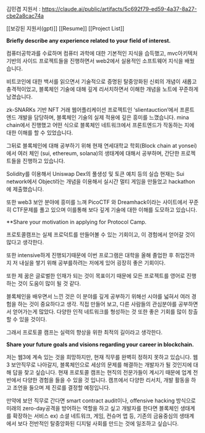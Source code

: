 
김민겸 지원서 : https://claude.ai/public/artifacts/5c692f79-ed59-4a37-8a27-cbe2a8cac74a

[[보강된 지원서(gpt)]]
[[Resume]]
[[Project List]]


 **Briefly describe any experience related to your field of interest.**

컴퓨터공학과를 수료하며 컴퓨터 과학에 대한 기본적인 지식을 습득했고, mvc아키텍처 기반의 사이드 프로젝트들을 진행하면서 web2에서 실용적인 소프트웨어 지식을 배웠습니다.

비트코인에 대한 백서를 읽으면서 기술적으로 증명된 탈중앙화된 신뢰의 개념이 새롭고 충격적이었고, 블록체인 기술에 대해 깊게 리서치하면서 이해한 개념을 노트에 꾸준하게 남겼습니다.

zk-SNARKs 기반 NFT 거래 웹어플리케이션 프로젝트인 ‘slientauction’에서 프론트엔드 개발을 담당하며, 블록체인 기술의 실제 적용에 깊은 흥미를 느꼈습니다. mina chain에서 진행했고 어떤 식으로 블록체인 네트워크에서 프론트엔드가 작동하는 지에 대한 이해를 할 수 있었습니다.

그뒤로 블록체인에 대해 공부하기 위해 현재 연세대학교 학회(Block chain at yonsei)에서 여러 체인 (sui, ethereum, solana)의 생태계에 대해서 공부하며, 간단한 프로젝트들을 진행하고 있습니다.

Solidity를 이용해서 Uniswap Dex의 풀생성 및 토큰 예치 등의 실습
현재는 Sui network에서 Object라는 개념을 이용해서 실시간 멀티 게임을 만들었고 hackathon에 제출했습니다.

또한 web3 보안 분야에 흥미를 느껴 PicoCTF 와 Dreamhack이라는 사이트에서 꾸준히 CTF문제를 풀고 있으며 이를통해 보다 깊게 기술에 대한 이해를 도모하고 있습니다.




 **Share your motivation in applying for Protocol Camp.

프로토콜캠프는 실제 프로덕트를 만들어볼 수 있는 기회이고, 이 경험에서 얻어갈 것이 많다고 생각한다. 

또한 intensive하게 진행되기때문에 이번 프로그램은 대학을 올해 졸업한 후 취업전까지 저 내실을 쌓기 위해 공부를하려는 저에게 있어 굉장히 좋은 기회이다.

또한 제 꿈은 글로벌한 인재가 되는 것이 목표이기 때문에 모든 프로젝트를 영어로 진행하는 것이 도움이 많이 될 것 같다. 

블록체인을 배우면서 느낀 것은 이 분야를 깊게 공부하기 위해선 시야를 넓혀서 여러 경험을 하는 것이 중요하다고 생각. 직접 만들어 보고, 다른 사람들의 관심분야를 공부하면서 얻어가는게 많았다. 다양한 인적 네트워크를 형성하는 것 또한 좋은 기회를 많이 창출할 수 있을 것이다.

그래서 프로토콜 캠프는 실력의 향상을 위한 최적의 길이라고 생각한다.




**Share your future goals and visions regarding your career in blockchain.**

저는 웹3에 계속 있는 것을 희망하지만, 현재 직무를 완벽히 정하지 못하고 있습니다. 웹3 보안직무로 나아갈지, 블록체인으로 세상의 문제를 해결하는 개발자가 될 것인지에 대해 답을 찾고 싶습니다.
현재 프로토콜 캠프는 현직의 전문가들이 계시기 때문에 업계 전반에서 다양한 경험을 들을 수 있을 것 입니다. 캠프에서 다양한 리서치, 개발 활동을 하고 조언을 들으며 제 진로를 결정할 예정입니다. 

만약에 보안 직무로 간다면 smart contract audit이나, offensive hacking 방식으로 미래의 zero-day공격을 방어하는 역할을 하고 싶고
개발자를 한다면 블록체인 생태계를 확장하는 서비스 ex) 소셜 네트워크, 게임, 컨슈머 앱 등, 기존의 금융중심의 생태계에서 보다 전반적인 탈중앙화된 디지털 사회를 만드는 것에 일조하고 싶습니다.
